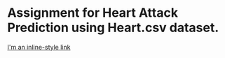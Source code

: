 # Assignment for Heart Attack Prediction using Heart.csv dataset.
 
[I'm an inline-style link](https://www.google.com)

